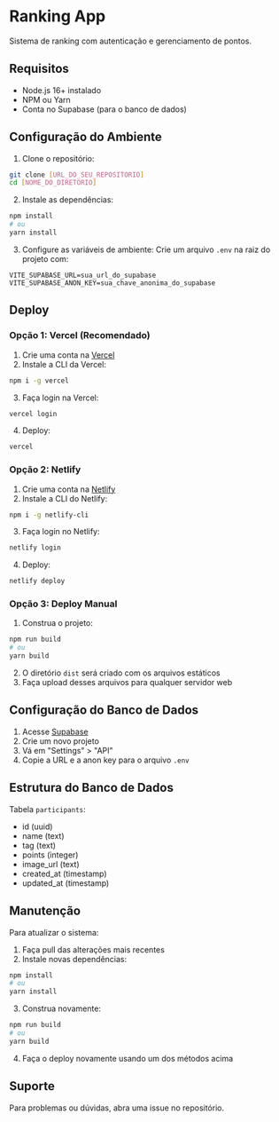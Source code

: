 # Ranking App

Sistema de ranking com autenticação e gerenciamento de pontos.

## Requisitos

- Node.js 16+ instalado
- NPM ou Yarn
- Conta no Supabase (para o banco de dados)

## Configuração do Ambiente

1. Clone o repositório:
```bash
git clone [URL_DO_SEU_REPOSITORIO]
cd [NOME_DO_DIRETORIO]
```

2. Instale as dependências:
```bash
npm install
# ou
yarn install
```

3. Configure as variáveis de ambiente:
Crie um arquivo `.env` na raiz do projeto com:
```env
VITE_SUPABASE_URL=sua_url_do_supabase
VITE_SUPABASE_ANON_KEY=sua_chave_anonima_do_supabase
```

## Deploy

### Opção 1: Vercel (Recomendado)

1. Crie uma conta na [Vercel](https://vercel.com)
2. Instale a CLI da Vercel:
```bash
npm i -g vercel
```

3. Faça login na Vercel:
```bash
vercel login
```

4. Deploy:
```bash
vercel
```

### Opção 2: Netlify

1. Crie uma conta na [Netlify](https://netlify.com)
2. Instale a CLI do Netlify:
```bash
npm i -g netlify-cli
```

3. Faça login no Netlify:
```bash
netlify login
```

4. Deploy:
```bash
netlify deploy
```

### Opção 3: Deploy Manual

1. Construa o projeto:
```bash
npm run build
# ou
yarn build
```

2. O diretório `dist` será criado com os arquivos estáticos
3. Faça upload desses arquivos para qualquer servidor web

## Configuração do Banco de Dados

1. Acesse [Supabase](https://app.supabase.com)
2. Crie um novo projeto
3. Vá em "Settings" > "API"
4. Copie a URL e a anon key para o arquivo `.env`

## Estrutura do Banco de Dados

Tabela `participants`:
- id (uuid)
- name (text)
- tag (text)
- points (integer)
- image_url (text)
- created_at (timestamp)
- updated_at (timestamp)

## Manutenção

Para atualizar o sistema:
1. Faça pull das alterações mais recentes
2. Instale novas dependências:
```bash
npm install
# ou
yarn install
```
3. Construa novamente:
```bash
npm run build
# ou
yarn build
```
4. Faça o deploy novamente usando um dos métodos acima

## Suporte

Para problemas ou dúvidas, abra uma issue no repositório. 